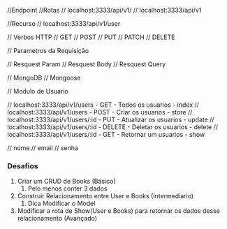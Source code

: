 //Endpoint
//Rotas
// localhost:3333/api/v1/
// localhost:3333/api/v1

//Recurso
// localhost:3333/api/v1/user

// Verbos HTTP
// GET
// POST
// PUT
// PATCH
// DELETE

// Parametros da Requisição

// Resquest Param
// Resquest Body
// Resquest Query

// MongoDB
// Mongoose

// Modulo de Usuario

// localhost:3333/api/v1/users - GET - Todos os usuarios - index
// localhost:3333/api/v1/users - POST - Criar os usuarios - store
// localhost:3333/api/v1/users/:id - PUT - Atualizar os usuarios - update
// localhost:3333/api/v1/users/:id - DELETE - Deletar os usuarios - delete
// localhost:3333/api/v1/users/:id - GET - Retornar um usuarios - show

// nome
// email
// senha


### Desafios

1. Criar um CRUD de Books (Básico)
   1. Pelo menos conter 3 dados
2. Construir Relacionamento entre User e Books (Intermediario)
   1. Dica Modificar o Model
3. Modificar a rota de Show(User e Books) para retornar os dados desse relacionamento (Avançado)